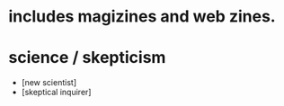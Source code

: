 # includes magizines and web zines. 

# science / skepticism

* [new scientist]
* [skeptical inquirer]

